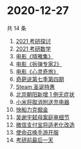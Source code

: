 # 2020-12-27

共 14 条

<!-- BEGIN -->
<!-- 最后更新时间 Sun Dec 27 2020 15:12:31 GMT+0800 (CST) -->
1. [2021 考研探讨](https://www.zhihu.com/search?q=考研)
1. [2021 考研数学](https://www.zhihu.com/search?q=考研数学)
1. [电影《晴雅集》](https://www.zhihu.com/search?q=晴雅集)
1. [电影《拆弹专家2》](https://www.zhihu.com/search?q=拆弹专家2)
1. [电影《心灵奇旅》](https://www.zhihu.com/search?q=心灵奇旅)
1. [奇葩说第七季第四期](https://www.zhihu.com/search?q=奇葩说)
1. [Steam 圣诞特惠](https://www.zhihu.com/search?q=steam)
1. [北京朝阳新增 1 例无症状](https://www.zhihu.com/search?q=北京疫情)
1. [小米将取消附送充电器](https://www.zhihu.com/search?q=小米取消充电器)
1. [快船力克掘金](https://www.zhihu.com/search?q=快船)
1. [吴谢宇弑母案庭审细节](https://www.zhihu.com/search?q=北大吴谢宇)
1. [微信支付宝将适老化改造](https://www.zhihu.com/search?q=微信支付宝适老化)
1. [使命召唤手游开服](https://www.zhihu.com/search?q=使命召唤手游)
1. [考研前最后一天](https://www.zhihu.com/search?q=考研最后一天)
<!-- END -->

